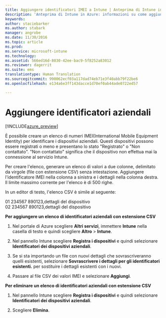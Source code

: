 ```yaml
---
title: Aggiungere identificatori IMEI a Intune | Anteprima di Intune in Azure | Documentazione Microsoft
description: 'Anteprima di Intune in Azure: informazioni su come aggiungere gli identificatori aziendali (numeri IMEI) a Microsoft Intune. '
keywords: 
author: staciebarker
ms.author: stabark
manager: angrobe
ms.date: 11/30/2016
ms.topic: article
ms.prod: 
ms.service: microsoft-intune
ms.technology: 
ms.assetid: 566ed16d-8030-42ee-bac9-5f8252a83012
ms.reviewer: dagerrit
ms.suite: ems
translationtype: Human Translation
ms.sourcegitcommit: 990062ecf03a117dad74eb71e3f40abb79f22be6
ms.openlocfilehash: e134a6e3ff143dacce1d70ef0ab44ade0722ed57

---
```


# <a name="add-corporate-identifiers"></a>Aggiungere identificatori aziendali

[!INCLUDE[azure_preview](../includes/azure_preview.md)]

È possibile creare un elenco di numeri IMEI(International Mobile Equipment Identity) per identificare i dispositivi aziendali. Questi dispositivi possono essere registrati o meno e presentano lo stato "Registrato" o "Non contattato". "Non contattato" significa che il dispositivo non effettua mai la connessione al servizio Intune.

Per creare l'elenco, generare un elenco di valori a due colonne, delimitato da virgole (file con estensione CSV) senza intestazione. Aggiungere l'identificatore IMEI nella colonna a sinistra e i dettagli nella colonna destra. Il limite massimo corrente per l'elenco è di 500 righe.

In un editor di testo, l'elenco CSV è simile al seguente:

01 234567 890123,dettagli del dispositivo</br>
02 234567 890123,dettagli del dispositivo

**Per aggiungere un elenco di identificatori aziendali con estensione CSV**

1. Nel portale di Azure scegliere **Altri servizi**, immettere **Intune** nella casella di testo e quindi scegliere **Altro** > **Intune**.

2. Nel pannello Intune scegliere **Registra i dispositivi** e quindi selezionare **Identificatori dei dispositivi aziendali**.

3. Se si sta importando un file con nuovi dettagli che sovrascriveranno quelli esistenti, selezionare **Sovrascrivere i dettagli per gli identificatori esistenti.** per sostituire i dettagli esistenti con i nuovi.

4. Passare al file CSV dei valori IMEI e selezionare **Aggiungi**.

**Per eliminare un elenco di identificatori aziendali con estensione CSV**

1. Nel pannello Intune scegliere **Registra i dispositivi** e quindi selezionare **Identificatori dei dispositivi aziendali**.

2. Scegliere **Elimina**.



<!--HONumber=Feb17_HO1-->


